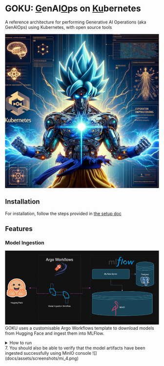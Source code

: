 # GOKU: <u>G</u>enAI<u>O</u>ps on <u>Ku</u>bernetes
A reference architecture for performing Generative AI Operations (aka GenAIOps) using Kubernetes, with open source tools

![](docs/assets/screenshots/goku.webp)


## Installation
For installation, follow the steps provided in [the setup doc](docs/installation_guide.md)

## Features
### Model Ingestion
![](docs/assets/architecture/model_ingestion.png)
GOKU uses a customisable Argo Workflows template to download models from Hugging Face and ingest them into MLFlow.
<details>
<summary>How to run</summary>
To run the model ingestion with the default image, follow these steps:

1. Navigate to the Argo Workflows UI (see steps in [the setup doc](docs/installation_guide.md) if unsure)
2. Enter the "goku" namespace and click on "SUBMIT NEW WORKFLOW"
3. Select "model-ingestion" as the template to be used
4. Enter the name of the model you want to ingest and click on "SUBMIT"
![](docs/assets/screenshots/mi_1.png)
5. You should see the model ingestion workflow running
![](docs/assets/screenshots/mi_2.png)
6. Once the workflow completes successfully, you should be able to see the model files saved as artifacts on mlflow
![](docs/assets/screenshots/mi_3.png)
</details>
7. You should also be able to verify that the model artifacts have been ingested successfully using MinIO console
![](docs/assets/screenshots/mi_4.png)
